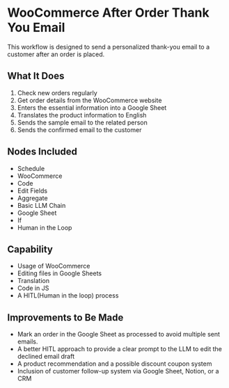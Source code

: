# WooCommerce After Order Thank You Email
This workflow is designed to send a personalized thank-you email to a customer after an order is placed.

## What It Does
1. Check new orders regularly
2. Get order details from the WooCommerce website
3. Enters the essential information into a Google Sheet
4. Translates the product information to English
5. Sends the sample email to the related person
6. Sends the confirmed email to the customer

## Nodes Included
- Schedule
- WooCommerce
- Code
- Edit Fields
- Aggregate
- Basic LLM Chain
- Google Sheet
- If
- Human in the Loop

## Capability
- Usage of WooCommerce
- Editing files in Google Sheets
- Translation
- Code in JS
- A HITL(Human in the loop) process

## Improvements to Be Made
- Mark an order in the Google Sheet as processed to avoid multiple sent emails.
- A better HITL approach to provide a clear prompt to the LLM to edit the declined email draft
- A product recommendation and a possible discount coupon system
- Inclusion of customer follow-up system via Google Sheet, Notion, or a CRM
